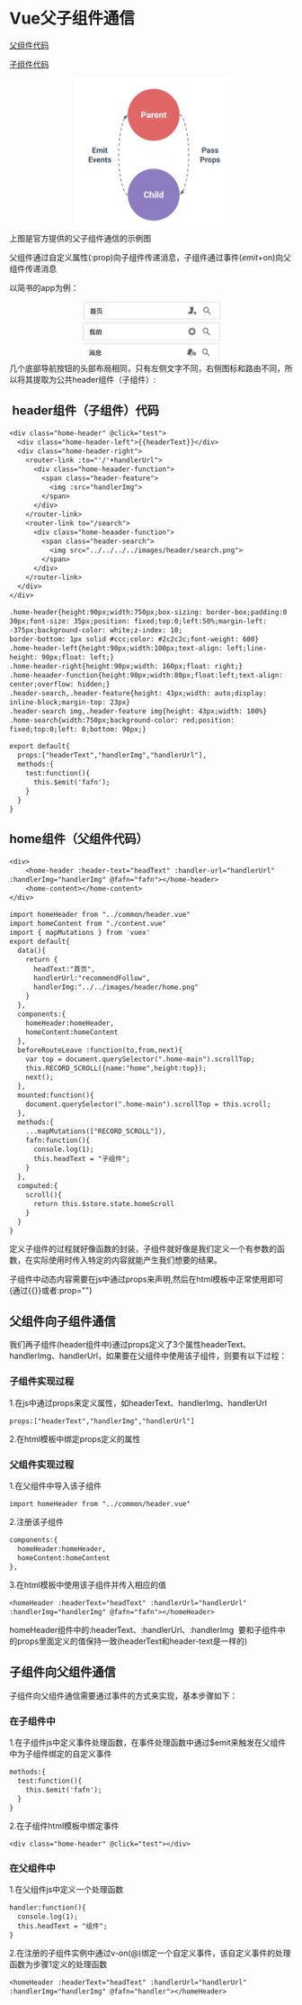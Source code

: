 # Vue父子组件通信

[父组件代码](https://github.com/shinhwazt/jianshu/blob/master/src/app/components/home/home.vue)

[子组件代码](https://github.com/shinhwazt/jianshu/blob/master/src/app/components/common/header.vue)

<div style="text-align:center">
  <img src="images/message.png"/>
</div>
上图是官方提供的父子组件通信的示例图 <br />

父组件通过自定义属性(:prop)向子组件传递消息，子组件通过事件($emit+$on)向父组件传递消息<br />

以简书的app为例：<br />

<div style="text-align:center">
  <img src="images/app-home.png"/>
</div>
<div style="text-align:center">
  <img src="images/app-center.png"/>
</div>
<div style="text-align:center">
  <img src="images/app-message.png"/>
</div>
几个底部导航按钮的头部布局相同，只有左侧文字不同，右侧图标和路由不同，所以将其提取为公共header组件（子组件）:

##  header组件（子组件）代码

```
<div class="home-header" @click="test">
  <div class="home-header-left">{{headerText}}</div>
  <div class="home-header-right">
    <router-link :to="'/'+handlerUrl">
      <div class="home-heaader-function">
        <span class="header-feature">
          <img :src="handlerImg">
        </span>
      </div>
    </router-link>
    <router-link to="/search">
      <div class="home-heaader-function">
        <span class="header-search">
          <img src="../../../../images/header/search.png">
        </span>
      </div>
    </router-link>
  </div>
</div>
```
```
.home-header{height:90px;width:750px;box-sizing: border-box;padding:0 30px;font-size: 35px;position: fixed;top:0;left:50%;margin-left: -375px;background-color: white;z-index: 10;
border-bottom: 1px solid #ccc;color: #2c2c2c;font-weight: 600}
.home-header-left{height:90px;width:100px;text-align: left;line-height: 90px;float: left;}
.home-header-right{height:90px;width: 160px;float: right;}
.home-heaader-function{height:90px;width:80px;float:left;text-align: center;overflow: hidden;}
.header-search,.header-feature{height: 43px;width: auto;display: inline-block;margin-top: 23px}
.header-search img,.header-feature img{height: 43px;width: 100%}
.home-search{width:750px;background-color: red;position: fixed;top:0;left: 0;bottom: 90px;}
```
```
export default{
  props:["headerText","handlerImg","handlerUrl"],
  methods:{
    test:function(){
      this.$emit('fafn');
    }
  }
}
```


## home组件（父组件代码）

```
<div>
    <home-header :header-text="headText" :handler-url="handlerUrl" :handlerImg="handlerImg" @fafn="fafn"></home-header>
    <home-content></home-content>
</div>
```
```
import homeHeader from "../common/header.vue"
import homeContent from "./content.vue"
import { mapMutations } from 'vuex'
export default{
  data(){
    return {
      headText:"首页",
      handlerUrl:"recommendFollow",
      handlerImg:"../../images/header/home.png"
    }
  },
  components:{
    homeHeader:homeHeader,
    homeContent:homeContent
  },
  beforeRouteLeave :function(to,from,next){
    var top = document.querySelector(".home-main").scrollTop;
    this.RECORD_SCROLL({name:"home",height:top});
    next();
  },
  mounted:function(){
    document.querySelector(".home-main").scrollTop = this.scroll;
  },
  methods:{
    ...mapMutations(["RECORD_SCROLL"]),
    fafn:function(){
      console.log(1);
      this.headText = "子组件";
    }
  },
  computed:{
    scroll(){
      return this.$store.state.homeScroll
    }
  }
}
```
定义子组件的过程就好像函数的封装，子组件就好像是我们定义一个有参数的函数，在实际使用时传入特定的内容就能产生我们想要的结果。<br />

子组件中动态内容需要在js中通过props来声明,然后在html模板中正常使用即可(通过{{}}或者:prop="")<br />

## 父组件向子组件通信

我们再子组件(header组件中)通过props定义了3个属性headerText、handlerImg、handlerUrl，如果要在父组件中使用该子组件，则要有以下过程：<br />

### 子组件实现过程

1.在js中通过props来定义属性，如headerText、handlerImg、handlerUrl

```
props:["headerText","handlerImg","handlerUrl"]
```

2.在html模板中绑定props定义的属性


### 父组件实现过程

1.在父组件中导入该子组件

```
import homeHeader from "../common/header.vue"
```

2.注册该子组件

```
components:{
  homeHeader:homeHeader,
  homeContent:homeContent
},
```

3.在html模板中使用该子组件并传入相应的值

```
<homeHeader :headerText="headText" :handlerUrl="handlerUrl" :handlerImg="handlerImg" @fafn="fafn"></homeHeader>
```
homeHeader组件中的:headerText、:handlerUrl、:handlerImg  要和子组件中的props里面定义的值保持一致(headerText和header-text是一样的)

## 子组件向父组件通信

子组件向父组件通信需要通过事件的方式来实现，基本步骤如下：<br />

### 在子组件中

1.在子组件js中定义事件处理函数，在事件处理函数中通过$emit来触发在父组件中为子组件绑定的自定义事件

```
methods:{
  test:function(){
    this.$emit('fafn');
  }
}
```

2.在子组件html模板中绑定事件

```
<div class="home-header" @click="test"></div>
```

### 在父组件中

1.在父组件js中定义一个处理函数

```
handler:function(){
  console.log(1);
  this.headText = "组件";
}
```

2.在注册的子组件实例中通过v-on(@)绑定一个自定义事件，该自定义事件的处理函数为步骤1定义的处理函数

```
<homeHeader :headerText="headText" :handlerUrl="handlerUrl" :handlerImg="handlerImg" @fafn="handler"></homeHeader>
```



